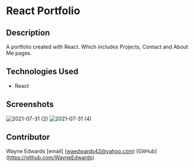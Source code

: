 # **React Portfolio**

## **Description**

A portfolio created with React. Which includes Projects, Contact and About Me pages.

## **Technologies Used**

- React

## **Screenshots**
![2021-07-31 (2)](https://user-images.githubusercontent.com/71949043/127758239-5c55bd86-a7f3-47be-952a-e7cd4a981732.png)
![2021-07-31 (4)](https://user-images.githubusercontent.com/71949043/127758243-f4082474-fbed-495e-af7c-25b9c477b402.png)

## Contributor

Wayne Edwards
[email] (waedwards42@yahoo.com)
[GitHub] (<https://github.com/WayneEdwards>)
